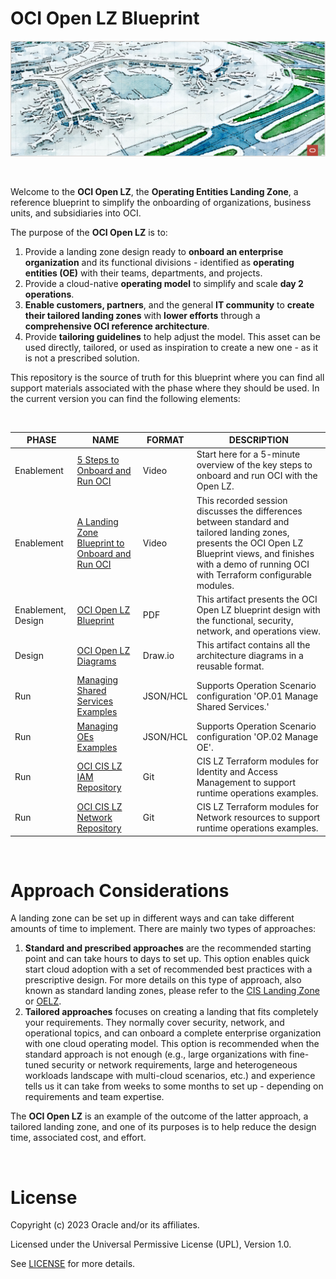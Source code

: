 # OCI Open LZ Blueprint


<img src="oci_open_lz.png" alt= “” width="1200" height="value">

&nbsp; 

Welcome to the **OCI Open LZ**, the **Operating Entities Landing Zone**, a reference blueprint to simplify the onboarding of organizations, business units, and subsidiaries into OCI. 

The purpose of the **OCI Open LZ** is to:
1. Provide a landing zone design ready to **onboard an enterprise organization** and its functional divisions - identified as **operating entities (OE)** with their teams, departments, and projects.
2. Provide a cloud-native **operating model** to simplify and scale **day 2 operations**.
3. **Enable customers, partners**, and the general **IT community** to **create their tailored landing zones** with **lower efforts** through a **comprehensive OCI reference architecture**.  
4. Provide **tailoring guidelines** to help adjust the model. This asset can be used directly, tailored, or used as inspiration to create a new one - as it is not a prescribed solution.

This repository is the source of truth for this blueprint where you can find all support materials associated with the phase where they should be used. In the current version you can find the following elements:

&nbsp; 

| PHASE              | NAME                                                                                                                   | FORMAT   | DESCRIPTION                                                                                                          |
|--------------------|------------------------------------------------------------------------------------------------------------------------|----------|----------------------------------------------------------------------------------------------------------------------|
| Enablement         | [5 Steps to Onboard and Run OCI](https://www.youtube.com/watch?v=JWKRHfO4LnY&ab_channel=OracleLearning)                | Video    |    Start here for a 5-minute overview of the key steps to onboard and run OCI with the Open LZ.                        |
| Enablement         | [A Landing Zone Blueprint to Onboard and Run OCI](https://www.youtube.com/watch?v=xbKIxSERIxY)                | Video    | This recorded session discusses the differences between standard and tailored landing zones, presents the OCI Open LZ Blueprint views, and finishes with a demo of running OCI with Terraform configurable modules.                        |
| Enablement, Design | [OCI Open LZ Blueprint](/docs/OCI_Open_LZ.pdf)                                                                         | PDF      | This artifact presents the OCI Open LZ blueprint design with the functional, security, network, and operations view. |
| Design             | [OCI Open LZ Diagrams](/docs/OCI_Open_LZ.drawio)                                                                       | Draw.io  | This artifact contains all the architecture diagrams in a reusable format.                                           |
| Run                | [Managing Shared Services Examples](/examples/landing-zones/open-landing-zone/operation-entity-infrastructure/open-lz-oe-02-vision/Readme.md)                                                                                  | JSON/HCL | Supports Operation Scenario configuration 'OP.01 Manage Shared Services.'                                            |
| Run                | [Managing OEs Examples](/examples/landing-zones/open-landing-zone/operation-entity-infrastructure/open-lz-oe-01-vision) | JSON/HCL | Supports Operation Scenario configuration 'OP.02 Manage OE'.                                                         |
| Run                | [OCI CIS LZ IAM Repository](https://github.com/oracle-quickstart/terraform-oci-cis-landing-zone-iam)                   | Git      | CIS LZ Terraform modules for Identity and Access Management to support runtime operations examples.                  |
| Run                | [OCI CIS LZ Network Repository](https://github.com/oracle-quickstart/terraform-oci-cis-landing-zone-networking)        | Git      | CIS LZ Terraform modules for Network resources to support runtime operations examples.                               |

&nbsp; 

# Approach Considerations
A landing zone can be set up in different ways and can take different amounts of time to implement. There are mainly two types of approaches:
1.	**Standard and prescribed approaches** are the recommended starting point and can take hours to days to set up. This option enables quick start cloud adoption with a set of recommended best practices with a prescriptive design. For more details on this type of approach, also known as standard landing zones, please refer to the [CIS Landing Zone](https://github.com/oracle-quickstart/oci-cis-landingzone-quickstart)  or [OELZ](https://github.com/oracle-quickstart/oci-landing-zones).
2.	**Tailored approaches** focuses on creating a landing that fits completely your requirements. They normally cover security, network, and operational topics, and can onboard a complete enterprise organization with one cloud operating model. This option is recommended when the standard approach is not enough (e.g., large organizations with fine-tuned security or network requirements, large and heterogeneous workloads landscape with multi-cloud scenarios, etc.) and experience tells us it can take from weeks to some months to set up - depending on requirements and team expertise.
      
The **OCI Open LZ** is an example of the outcome of the latter approach, a tailored landing zone, and one of its purposes is to help reduce the design time, associated cost, and effort. 

&nbsp; 

# License

Copyright (c) 2023 Oracle and/or its affiliates.

Licensed under the Universal Permissive License (UPL), Version 1.0.

See [LICENSE](https://github.com/oracle-devrel/technology-ngineering/blob/folder-structure/LICENSE) for more details.